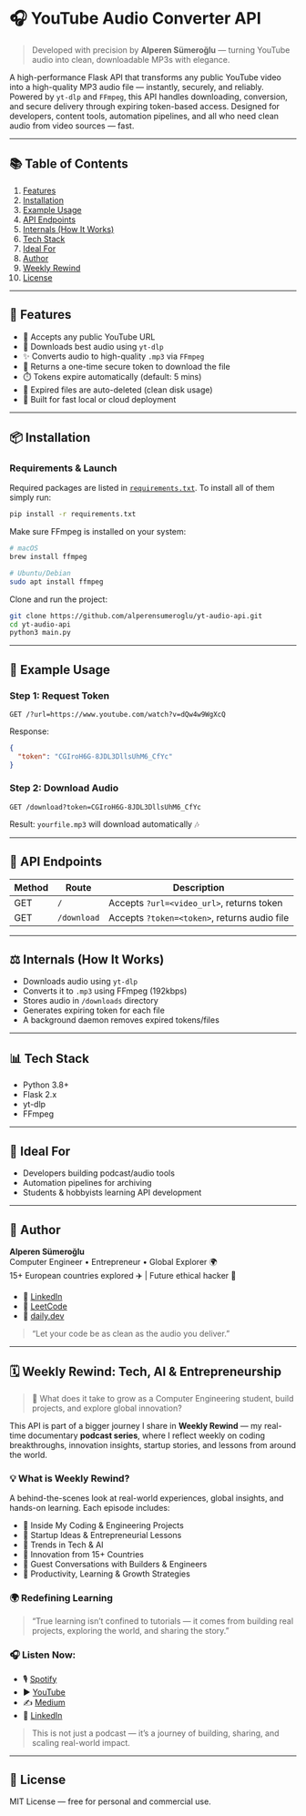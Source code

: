 # 🎧 YouTube Audio Converter API

> Developed with precision by **Alperen Sümeroğlu** — turning YouTube audio into clean, downloadable MP3s with elegance.

A high-performance Flask API that transforms any public YouTube video into a high-quality MP3 audio file — instantly, securely, and reliably. Powered by `yt-dlp` and `FFmpeg`, this API handles downloading, conversion, and secure delivery through expiring token-based access. Designed for developers, content tools, automation pipelines, and all who need clean audio from video sources — fast.

---

## 📚 Table of Contents
1. [Features](#-features)
2. [Installation](#-installation)
3. [Example Usage](#-example-usage)
4. [API Endpoints](#-api-endpoints)
5. [Internals (How It Works)](#️-internals-how-it-works)
6. [Tech Stack](#-tech-stack)
7. [Ideal For](#-ideal-for)
8. [Author](#-author)
9. [Weekly Rewind](#-weekly-rewind-tech-ai--entrepreneurship)
10. [License](#-license)

---

## 🌟 Features
- 🔗 Accepts any public YouTube URL
- 🎵 Downloads best audio using `yt-dlp`
- ✨ Converts audio to high-quality `.mp3` via `FFmpeg`
- 🔐 Returns a one-time secure token to download the file
- ⏱️ Tokens expire automatically (default: 5 mins)
- 🧹 Expired files are auto-deleted (clean disk usage)
- 🚀 Built for fast local or cloud deployment

---

## 📦 Installation

### Requirements & Launch
Required packages are listed in [`requirements.txt`](./requirements.txt). To install all of them simply run:
```bash
pip install -r requirements.txt
```

Make sure FFmpeg is installed on your system:
```bash
# macOS
brew install ffmpeg

# Ubuntu/Debian
sudo apt install ffmpeg
```

Clone and run the project:
```bash
git clone https://github.com/alperensumeroglu/yt-audio-api.git
cd yt-audio-api
python3 main.py
```

---

## 📗 Example Usage
### Step 1: Request Token
```
GET /?url=https://www.youtube.com/watch?v=dQw4w9WgXcQ
```
Response:
```json
{
  "token": "CGIroH6G-8JDL3DllsUhM6_CfYc"
}
```

### Step 2: Download Audio
```
GET /download?token=CGIroH6G-8JDL3DllsUhM6_CfYc
```
Result: `yourfile.mp3` will download automatically 🎶

---

## 🔄 API Endpoints
| Method | Route         | Description                                  |
|--------|---------------|----------------------------------------------|
| GET    | `/`           | Accepts `?url=<video_url>`, returns token    |
| GET    | `/download`   | Accepts `?token=<token>`, returns audio file |

---

## ⚖️ Internals (How It Works)
- Downloads audio using `yt-dlp`
- Converts it to `.mp3` using FFmpeg (192kbps)
- Stores audio in `/downloads` directory
- Generates expiring token for each file
- A background daemon removes expired tokens/files

---

## 📊 Tech Stack
- Python 3.8+
- Flask 2.x
- yt-dlp
- FFmpeg

---

## 🤝 Ideal For
- Developers building podcast/audio tools
- Automation pipelines for archiving
- Students & hobbyists learning API development

---

## 👤 Author
**Alperen Sümeroğlu**  
Computer Engineer • Entrepreneur • Global Explorer 🌍  
15+ European countries explored ✈️ | Future ethical hacker 🚀

- 🔗 [LinkedIn](https://www.linkedin.com/in/alperensumeroglu/)
- 🧠 [LeetCode](https://leetcode.com/u/alperensumeroglu/)
- 🚀 [daily.dev](https://app.daily.dev/alperensumeroglu)

> “Let your code be as clean as the audio you deliver.”

---

## 🗓 Weekly Rewind: Tech, AI & Entrepreneurship

> 🚀 What does it take to grow as a Computer Engineering student, build projects, and explore global innovation?

This API is part of a bigger journey I share in **Weekly Rewind** — my real-time documentary **podcast series**, where I reflect weekly on coding breakthroughs, innovation insights, startup stories, and lessons from around the world.

### 💡 What is Weekly Rewind?
A behind-the-scenes look at real-world experiences, global insights, and hands-on learning. Each episode includes:

- 🔹 Inside My Coding & Engineering Projects
- 🔹 Startup Ideas & Entrepreneurial Lessons
- 🔹 Trends in Tech & AI
- 🔹 Innovation from 15+ Countries
- 🔹 Guest Conversations with Builders & Engineers
- 🔹 Productivity, Learning & Growth Strategies

### 🌍 Redefining Learning
> “True learning isn’t confined to tutorials — it comes from building real projects, exploring the world, and sharing the story.”

### 🎧 Listen Now:
- 🎙 [Spotify](https://open.spotify.com/show/3Lc5ofiXh93wYI8Sx7MFCK)
- ▶️ [YouTube](https://www.youtube.com/playlist?list=PLSN_hxkfsxbbd_qD87kn1SVvnR41IbuGc)
- ✍️ [Medium](https://medium.com/@alperensumeroglu)
- 💼 [LinkedIn](https://www.linkedin.com/company/weekly-rewind-tech-ai-entrepreneurship-podcast/)

> This is not just a podcast — it’s a journey of building, sharing, and scaling real-world impact.

---

## 📆 License
MIT License — free for personal and commercial use.
